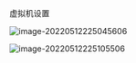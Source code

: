 虚拟机设置

![image-20220512225045606](C:\Users\lenovo\AppData\Roaming\Typora\typora-user-images\image-20220512225045606.png)

![image-20220512225105506](C:\Users\lenovo\AppData\Roaming\Typora\typora-user-images\image-20220512225105506.png)